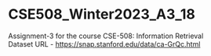 # CSE508_Winter2023_A3_18
Assignment-3 for the course CSE-508: Information Retrieval<br>
Dataset URL - https://snap.stanford.edu/data/ca-GrQc.html</br>
